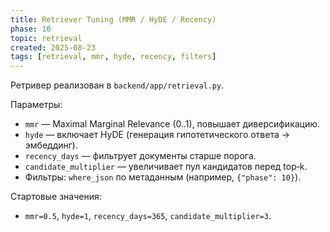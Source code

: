 ```yaml
---
title: Retriever Tuning (MMR / HyDE / Recency)
phase: 10
topic: retrieval
created: 2025-08-23
tags: [retrieval, mmr, hyde, recency, filters]
---
```


Ретривер реализован в `backend/app/retrieval.py`.

Параметры:
- `mmr` — Maximal Marginal Relevance (0..1), повышает диверсификацию.
- `hyde` — включает HyDE (генерация гипотетического ответа → эмбеддинг).
- `recency_days` — фильтрует документы старше порога.
- `candidate_multiplier` — увеличивает пул кандидатов перед top‑k.
- Фильтры: `where_json` по метаданным (например, `{"phase": 10}`).

Стартовые значения:
- `mmr=0.5`, `hyde=1`, `recency_days=365`, `candidate_multiplier=3`.
